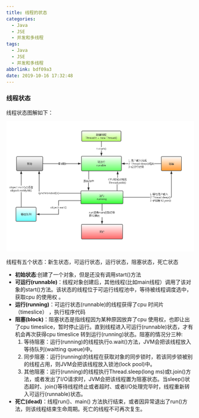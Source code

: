 ```yaml
---
title: 线程的状态
categories:
  - Java
  - JSE
  - 并发和多线程
tags:
  - Java
  - JSE
  - 并发和多线程
abbrlink: bdf09a3
date: 2019-10-16 17:32:48
---
```

### 线程状态

线程状态图解如下：

![图解](https://raw.githubusercontent.com/mxsm/document/master/image/JSE/Java%E7%BA%BF%E7%A8%8B%E8%BF%90%E8%A1%8C%E5%9B%BE.png)

线程有五个状态：新生状态，可运行状态，运行状态，阻塞状态，死亡状态

- **初始状态**:创建了一个对象，但是还没有调用start()方法
- **可运行(runnable)**：线程对象创建后，其他线程(比如main线程）调用了该对象的start()方法。该状态的线程位于可运行线程池中，等待被线程调度选中，获取cpu 的使用权 。
- **运行(running)**：可运行状态(runnable)的线程获得了cpu 时间片（timeslice） ，执行程序代码
- **阻塞(block)**：阻塞状态是指线程因为某种原因放弃了cpu 使用权，也即让出了cpu timeslice，暂时停止运行。直到线程进入可运行(runnable)状态，才有机会再次获得cpu timeslice 转到运行(running)状态。阻塞的情况分三种:
  1. 等待阻塞：运行(running)的线程执行o.wait()方法，JVM会把该线程放入等待队列(waitting queue)中。
  2. 同步阻塞：运行(running)的线程在获取对象的同步锁时，若该同步锁被别的线程占用，则JVM会把该线程放入锁池(lock pool)中。
  3. 其他阻塞：运行(running)的线程执行Thread.sleep(long ms)或t.join()方法，或者发出了I/O请求时，JVM会把该线程置为阻塞状态。当sleep()状态超时、join()等待线程终止或者超时、或者I/O处理完毕时，线程重新转入可运行(runnable)状态。
- **死亡(dead)**：线程run()、main() 方法执行结束，或者因异常退出了run()方法，则该线程结束生命周期。死亡的线程不可再次复生。

